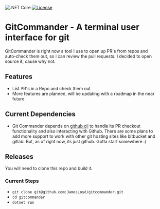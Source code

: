 ![.NET Core](https://github.com/jamesloyd/gitcommander/workflows/.NET/badge.svg?branch=mainline)
[![License](https://img.shields.io/github/license/jamesloyd/gitcommander.svg)](LICENSE)
# GitCommander - A terminal user interface for git

GitCommander is right now a tool I use to open up PR's from repos and auto-check them out, so I can review the pull requests. I decided to open source it, cause why not.

## Features
* List PR's in a Repo and check them out
* More features are planned, will be updating with a roadmap in the near future

## Current Dependencies
* Git Commander depends on [github cli](https://github.com/cli/cli) to handle its PR checkout functionality and also interacting with Github. There are some plans to add more support to work with other git hosting sites like bitbucket and gitlab. But, as of right now, its just github. Gotta start somewhere :)

## Releases
You will need to clone this repo and build it.

### Current Steps
* `git clone git@github.com:JamesLoyd/gitcommander.git`
* `cd gitcommander`
* `dotnet run` 
